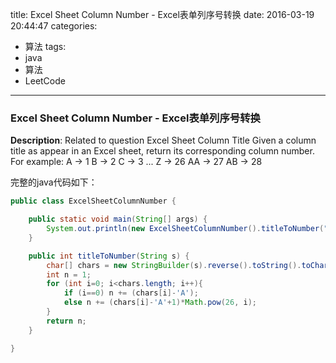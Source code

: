 




title: Excel Sheet Column Number - Excel表单列序号转换
date: 2016-03-19 20:44:47
categories: 
- 算法
tags: 
- java
- 算法
- LeetCode
<!--updated: 2016-03-19 21:40:47-->
---

### Excel Sheet Column Number - Excel表单列序号转换
**Description**: Related to question Excel Sheet Column Title
 Given a column title as appear in an Excel sheet, return its corresponding column number.
 For example:
 A -> 1
 B -> 2
 C -> 3
 ...
 Z -> 26
 AA -> 27
 AB -> 28

完整的java代码如下：

```java
public class ExcelSheetColumnNumber {

    public static void main(String[] args) {
        System.out.println(new ExcelSheetColumnNumber().titleToNumber("AA"));
    }

    public int titleToNumber(String s) {
        char[] chars = new StringBuilder(s).reverse().toString().toCharArray();
        int n = 1;
        for (int i=0; i<chars.length; i++){
            if (i==0) n += (chars[i]-'A');
            else n += (chars[i]-'A'+1)*Math.pow(26, i);
        }
        return n;
    }

}
```
